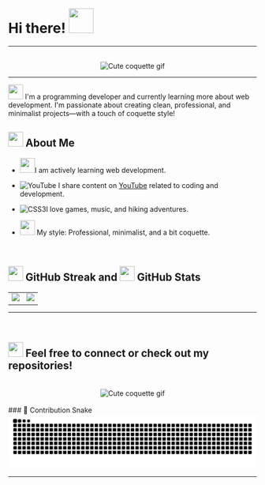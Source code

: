 # Hi there! <img src="https://img.icons8.com/?size=100&id=FAQ5bHYErUuB&format=png&color=000000" width="50" height="50">
<hr>
<br>

<div align="center">
  <img src="https://media1.giphy.com/media/v1.Y2lkPTc5MGI3NjExMGFpenN2N29lZGMyazNjNXJrY3M1ZXNnbGRhbGYwcHI4MmQ4bHFzcCZlcD12MV9pbnRlcm5hbF9naWZfYnlfaWQmY3Q9Zw/skVe8kyj61sqS0RlSZ/giphy.gif" width="800" alt="Cute coquette gif"/>
  <hr>
</div>

<img src="https://img.icons8.com/?size=100&id=TVIF3isdKUx7&format=png&color=000000" width="30" height="30"> I'm a programming developer and currently learning more about web development. I'm passionate about creating clean, professional, and minimalist projects—with a touch of coquette style!
## <img src="https://img.icons8.com/?size=100&id=s9WLxeWgYMZV&format=png&color=000000" width="30" height="30"> About Me
- <img src="https://img.icons8.com/?size=100&id=59heN2gey5Iz&format=png&color=000000" width="30" height="30"/>I am actively learning web development.
- <img src="https://img.icons8.com/?size=100&id=bKaTgLBUC3WL&format=png&color=000000" width="30" height="30" alt="YouTube"/> I share content on [YouTube](https://www.youtube.com/channel/UCQfiiZpEJFCluq0IYlc0x2A) related to coding and development.
  
- <img src="https://img.icons8.com/?size=100&id=OiofYgOw2Gtn&format=png&color=000000" width="30" height="30" alt="CSS3"/>I love games, music, and hiking adventures.
- <img src="https://img.icons8.com/?size=100&id=0pK4qjFciSJ6&format=png&color=000000" width="30" height="30"> My style: Professional, minimalist, and a bit coquette.
 <br>

## <img src="https://img.icons8.com/?size=100&id=mykExBvNxg2D&format=png&color=000000" width="30" height="30"> GitHub Streak and <img src="https://img.icons8.com/?size=100&id=lluDJkWG6oU6&format=png&color=000000" width="30" height="30"> GitHub Stats

<table align="center">
  <tr>
    <td>
      <img src="https://github-readme-stats.vercel.app/api?username=GizelNadira&show_icons=true&theme=tokyonight" height="180"/>
    </td>
    <td>
      <img src="https://streak-stats.demolab.com?user=GizelNadira&theme=tokyonight" height="180"/>
    </td>
  </tr>
</table>
<hr>
<br>

  ## <img src="https://img.icons8.com/?size=100&id=jeZ4MGtz8KUz&format=png&color=000000" width="30" height="30"> Feel free to connect or check out my repositories!
<br>
<div align="center">
  <img src="https://media.giphy.com/media/v1.Y2lkPTc5MGI3NjExMXh2NHd4dm9mbmZwejNxMW05dzltdDJybnd1YmZhNTlia2V0dmZzciZlcD12MV9naWZzX3NlYXJjaCZjdD1n/qKr1nIRfIQPYI/giphy.gif" width="800" alt="Cute coquette gif"/>
</div>
<br>
### 🐍 Contribution Snake

<picture>
  <source media="(prefers-color-scheme: dark)" srcset="https://raw.githubusercontent.com/ayangweb/ayangweb/master/assets/github-contribution-grid-snake-dark.svg">
  <source media="(prefers-color-scheme: light)" srcset="https://raw.githubusercontent.com/ayangweb/ayangweb/master/assets/github-contribution-grid-snake.svg">
  <img alt="github contribution grid snake animation" src="https://raw.githubusercontent.com/ayangweb/ayangweb/master/assets/github-contribution-grid-snake.svg">
</picture>


---


